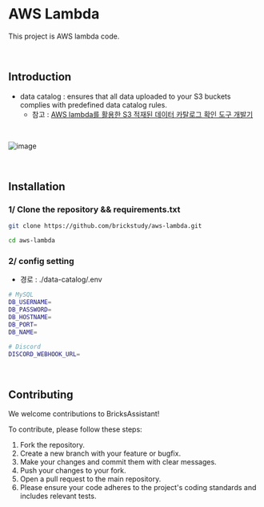 
# AWS Lambda

This project is AWS lambda code.

<br>

## Introduction

- data catalog : ensures that all data uploaded to your S3 buckets complies with predefined data catalog rules.
  - 참고 : [AWS lambda를 활용한 S3 적재된 데이터 카탈로그 확인 도구 개발기](https://brickstudy.tistory.com/11)

<br>

![image](https://github.com/user-attachments/assets/49d5d9a9-67a0-452f-944a-64fc94947c0c)



<br>


## Installation

### 1/ Clone the repository && requirements.txt

```bash
git clone https://github.com/brickstudy/aws-lambda.git

cd aws-lambda
```


### 2/ config setting

- 경로 : ./data-catalog/.env

```sh
# MySQL
DB_USERNAME=
DB_PASSWORD=
DB_HOSTNAME=
DB_PORT=
DB_NAME=

# Discord
DISCORD_WEBHOOK_URL=
```

<br>

## Contributing
We welcome contributions to BricksAssistant!

To contribute, please follow these steps:

1. Fork the repository.
2. Create a new branch with your feature or bugfix.
3. Make your changes and commit them with clear messages.
4. Push your changes to your fork.
5. Open a pull request to the main repository.
6. Please ensure your code adheres to the project's coding standards and includes relevant tests.


